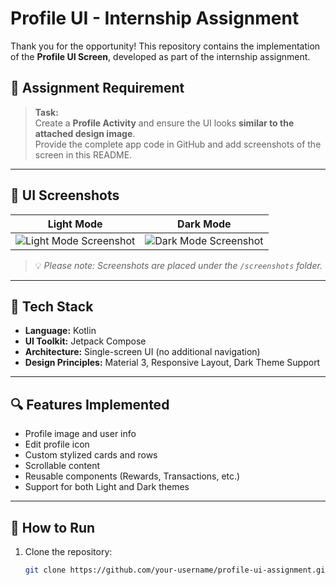 # Profile UI - Internship Assignment

Thank you for the opportunity! This repository contains the implementation of the **Profile UI Screen**, developed as part of the internship assignment.

## 🧾 Assignment Requirement

> **Task:**  
Create a **Profile Activity** and ensure the UI looks **similar to the attached design image**.  
Provide the complete app code in GitHub and add screenshots of the screen in this README.

---

## 📱 UI Screenshots

| Light Mode | Dark Mode |
|------------|-----------|
| ![Light Mode Screenshot](screenshots/light_mode.png) | ![Dark Mode Screenshot](screenshots/dark_mode.png) |

> 💡 *Please note: Screenshots are placed under the `/screenshots` folder.*

---

## 🔧 Tech Stack

- **Language:** Kotlin
- **UI Toolkit:** Jetpack Compose
- **Architecture:** Single-screen UI (no additional navigation)
- **Design Principles:** Material 3, Responsive Layout, Dark Theme Support

---

## 🔍 Features Implemented

- Profile image and user info
- Edit profile icon
- Custom stylized cards and rows
- Scrollable content
- Reusable components (Rewards, Transactions, etc.)
- Support for both Light and Dark themes

---

## 🚀 How to Run

1. Clone the repository:
   ```bash
   git clone https://github.com/your-username/profile-ui-assignment.git
